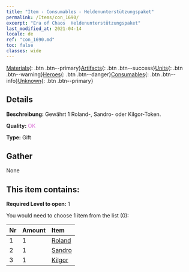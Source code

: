 ```yaml
---
title: "Item - Consumables - Heldenunterstützungspaket"
permalink: /Items/con_1690/
excerpt: "Era of Chaos  Heldenunterstützungspaket"
last_modified_at: 2021-04-14
locale: de
ref: "con_1690.md"
toc: false
classes: wide
---
```

 [Materials](/de/Items/){: .btn .btn--primary}[Artifacts](/de/Items/Artifacts/){: .btn .btn--success}[Units](/de/Items/Units/){: .btn .btn--warning}[Heroes](/de/Items/Heroes/){: .btn .btn--danger}[Consumables](/de/Items/Consumables/){: .btn .btn--info}[Unknown](/de/Items/Unknown/){: .btn .btn--primary}

## Details
 **Beschreibung:** Gewährt 1 Roland-, Sandro- oder Kilgor-Token.

 **Quality:** <span style="color: #DA70D6">OK</span>

 **Type:** Gift

## Gather

  None

## This item contains:

 **Required Level to open:** 1

 You would need to choose 1 item from the list (0):

  | Nr | Amount |     Item    |
  |:---|:-------|:------------|
  | 1 | 1 | [Roland](/de/Items/her_362/) | 
  | 2 | 1 | [Sandro](/de/Items/her_371/) | 
  | 3 | 1 | [Kilgor](/de/Items/her_374/) | 
